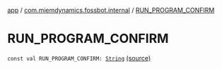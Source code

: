 [app](../index.md) / [com.miemdynamics.fossbot.internal](index.md) / [RUN_PROGRAM_CONFIRM](./-r-u-n_-p-r-o-g-r-a-m_-c-o-n-f-i-r-m.md)

# RUN_PROGRAM_CONFIRM

`const val RUN_PROGRAM_CONFIRM: `[`String`](https://kotlinlang.org/api/latest/jvm/stdlib/kotlin/-string/index.html) [(source)](https://github.com/binyot/fossbot/tree/master/app/src/main/java/com/miemdynamics/fossbot/internal/PreferenceKey.kt#L6)